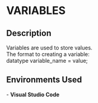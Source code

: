 <h1>VARIABLES</h1>

<h2>Description</h2>
Variables are used to store values. <br>
The format to creating a variable: <br>
datatype variable_name = value;

<h2>Environments Used </h2>
- <b>Visual Studio Code</b>

